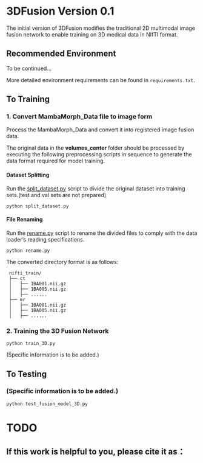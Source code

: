 # 3DFusion Version 0.1

The initial version of 3DFusion modifies the traditional 2D multimodal image fusion network to enable training on 3D medical data in NIfTI format.


## Recommended Environment

To be continued...

More detailed environment requirements can be found in ```requirements.txt```. 

## To Training

### 1. Convert MambaMorph_Data file to image form

Process the MambaMorph_Data and convert it into registered image fusion data.

The original data in the **volumes_center** folder should be processed by executing the following preprocessing scripts in sequence to generate the data format required for model training.

#### Dataset Splitting

Run the [split_dataset.py](https://github.com/Intelligent-Detection-611/3DFusion/blob/main/utils/split_dataset.py) script to divide the original dataset into training sets.(test and val sets are not prepared)

```shell
python split_dataset.py 
```

#### File Renaming

Run the [rename.py](https://github.com/Intelligent-Detection-611/3DFusion/blob/main/utils/rename.py) script to rename the divided files to comply with the data loader’s reading specifications.

```shell
python rename.py
```

The converted directory format is as follows:
```shell
 nifti_train/
 ├── ct
 │   ├── 1BA001.nii.gz
 │   ├── 1BA005.nii.gz
 │   ├── ......
 ├── mr
 │   ├── 1BA001.nii.gz
 │   ├── 1BA005.nii.gz
 │   ├── ......
```

### 2. Training the 3D Fusion Network
```shell
python train_3D.py
```
(Specific information is to be added.)

## To Testing
### (Specific information is to be added.)
```shell
python test_fusion_model_3D.py 
```

# TODO


## If this work is helpful to you, please cite it as：
```

```
